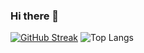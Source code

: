 ### Hi there 👋

<!--
**dream-19/dream-19** is a ✨ _special_ ✨ repository because its `README.md` (this file) appears on your GitHub profile.

Here are some ideas to get you started:

- 🔭 I’m currently working on ...
- 🌱 I’m currently learning ...
- 👯 I’m looking to collaborate on ...
- 🤔 I’m looking for help with ...
- 💬 Ask me about ...
- 📫 How to reach me: ...
- 😄 Pronouns: ...
- ⚡ Fun fact: ...

[![Top Langs](https://github-readme-stats.vercel.app/api/top-langs/?username=dream-19)](https://github.com/dream-19/github-readme-stats)
-->


<!-- ![dream-19's GitHub stats](https://github-readme-stats.vercel.app/api?username=dream-19&show_icons=true&theme=iceberg&rank_icon=github) -->

[![GitHub Streak](https://streak-stats.demolab.com?user=dream-19&theme=default)](https://git.io/streak-stats) 
![Top Langs](https://github-readme-stats.vercel.app/api/top-langs/?username=dream-19&layout=compact)

<!-- [![GitHub Streak](https://streak-stats.demolab.com?user=dream-19&theme=iceberg)](https://git.io/streak-stats) -->
